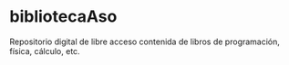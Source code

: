# bibliotecaAso
Repositorio digital de libre acceso contenida de libros de programación, física, cálculo, etc.
